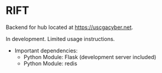 # RIFT
Backend for hub located at <https://uscgacyber.net>.

In development. Limited usage instructions.

* Important dependencies:
  * Python Module: Flask (development server included)
  * Python Module: redis
